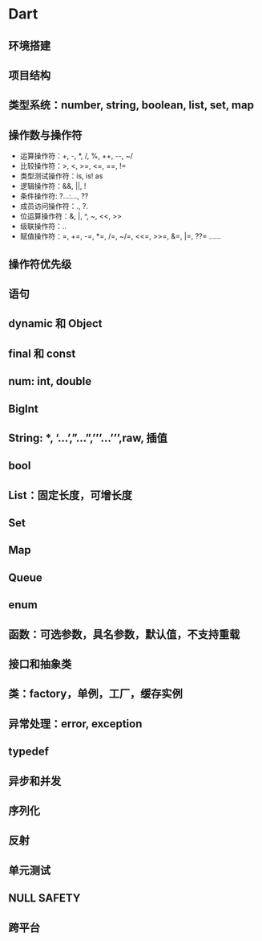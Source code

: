 # Dart
## 环境搭建
## 项目结构
## 类型系统：number, string, boolean, list, set, map
## 操作数与操作符
- 运算操作符：+, -, *, /, %, ++, --, ~/
- 比较操作符：>, <, >=, <=, ==, !=
- 类型测试操作符：is, is! as
- 逻辑操作符：&&, ||, !
- 条件操作符: ?…:…, ??
- 成员访问操作符：., ?.
- 位运算操作符：&, |, ^, ~, <<, >>
- 级联操作符：..
- 赋值操作符：=, +=, -=, *=, /=, ~/=, <<=, >>=, &=, |=, ??= ……
## 操作符优先级
## 语句
## dynamic 和 Object
## final 和 const
## num: int, double
## BigInt
## String: *, ‘…’,”…”,’’’…’’’,raw, 插值
## bool
## List：固定长度，可增长度
## Set
## Map
## Queue
## enum
## 函数：可选参数，具名参数，默认值，不支持重载
## 接口和抽象类
## 类：factory，单例，工厂，缓存实例
## 异常处理：error, exception
## typedef
## 异步和并发
## 序列化
## 反射
## 单元测试
## NULL SAFETY
## 跨平台